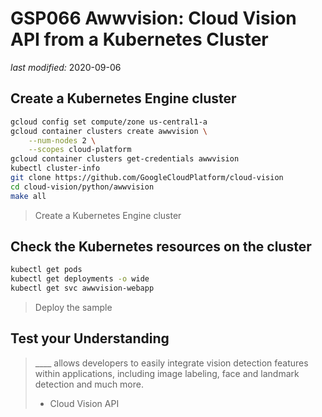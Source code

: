 # GSP066 Awwvision: Cloud Vision API from a Kubernetes Cluster

_last modified:_ 2020-09-06

## Create a Kubernetes Engine cluster

```bash
gcloud config set compute/zone us-central1-a
gcloud container clusters create awwvision \
    --num-nodes 2 \
    --scopes cloud-platform
gcloud container clusters get-credentials awwvision
kubectl cluster-info
git clone https://github.com/GoogleCloudPlatform/cloud-vision
cd cloud-vision/python/awwvision
make all
```

> Create a Kubernetes Engine cluster

## Check the Kubernetes resources on the cluster

```bash
kubectl get pods
kubectl get deployments -o wide
kubectl get svc awwvision-webapp
```

> Deploy the sample

## Test your Understanding

> ____ allows developers to easily integrate vision detection features within applications, including image labeling, face and landmark detection and much more.
>
> - Cloud Vision API